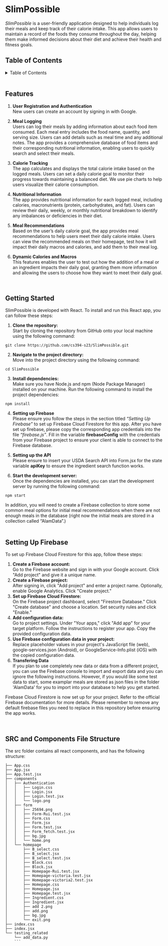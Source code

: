 
# SlimPossible
*SlimPossible* is a user-friendly application designed to help individuals log their meals and keep track of their calorie intake. This app allows users to maintain a record of the foods they consume throughout the day, helping them make informed decisions about their diet and achieve their health and fitness goals. <br>

## Table of Contents
<details>
  <summary>Table of Contents</summary>
  <ol>
    <li><a href="#features">Features</a></li>
    <li><a href="#getting-started">Getting Started</a></li>
    <li><a href="#setting-up-firebase">Setting Up Firebase</a></li>
    <li><a href="#src-and-components-file-structure">SRC and Components File Structure</a></li>
  </ol>
</details> <br> 


## Features
1. **User Registration and Authentication** <br>
New users can create an account by signing in with Google. 


2. **Meal Logging** <br>
Users can log their meals by adding information about each food item consumed. Each meal entry includes the food name, quantity, and serving size. Users can add details such as meal time and any additional notes. The app provides a comprehensive database of food items and their corresponding nutritional information, enabling users to quickly search and select their meals.

3. **Calorie Tracking** <br>
The app calculates and displays the total calorie intake based on the logged meals. Users can set a daily calorie goal to monitor their progress towards maintaining a balanced diet. We use pie charts to help users visualize their calorie consumption.

4. **Nutritional Information** <br>
The app provides nutritional information for each logged meal, including calories, macronutrients (protein, carbohydrates, and fat). Users can review their daily, weekly, or monthly nutritional breakdown to identify any imbalances or deficiencies in their diet.

5. **Meal Recommendations** <br>
Based on the user’s daily calorie goal, the app provides meal recommendations to help users meet their daily calorie intake. Users can view the recommended meals on their homepage, test how it will impact their daily macros and calories, and add them to their meal log.

6. **Dynamic Calories and Macros** <br>
This features enables the user to test out how the addition of a meal or an ingredient impacts their daily goal, granting them more information and allowing the users to choose how they want to meet their daily goal.
<br>

## Getting Started

SlimPossible is developed with React. To install and run this React app, you can follow these steps:

1. **Clone the repository:**  <br>
Start by cloning the repository from GitHub onto your local machine using the following command:
```
git clone https://github.com/cs394-s23/SlimPossible.git
```
2. **Navigate to the project directory:**  <br>
Move into the project directory using the following command:
```
cd SlimPossible
```
3. **Install dependencies:**  <br>
Make sure you have Node.js and npm (Node Package Manager) installed on your machine. Run the following command to install the project dependencies:
```
npm install
```
4. **Setting up Firebase** <br>
Please ensure you follow the steps in the section titled *“Setting Up Firebase”* to set up Firebase Cloud Firestore for this app. After you have set up firebase, please copy the corresponding app credentials into the file *“firebase.js”*. Fill in the variable **firebaseConfig** with the credentials from your Firebase project to ensure your client is able to connect to the Firebase database.

5. **Setting up the API** <br>
Please ensure to insert your USDA Search API into Form.jsx for the state variable **apiKey** to ensure the ingredient search function works.

5. **Start the development server:**  <br>
Once the dependencies are installed, you can start the development server by running the following command:
```
npm start
```

In addition, you will need to create a Firebase collection to store some common meal options for initial meal recommendations when there are not enough meals in the database (right now the initial meals are stored in a collection called “AlamData”.) 
<br><br>

## Setting Up Firebase
To set up Firebase Cloud Firestore for this app, follow these steps:
1. **Create a Firebase account:** <br>
Go to the Firebase website and sign in with your Google account.
Click "Add project" and give it a unique name.
2. **Create a Firebase project:** <br>
After signing in, click "Add project" and enter a project name.
Optionally, enable Google Analytics.
Click "Create project." 
3. **Set up Firebase Cloud Firestore:** <br>
On the Firebase project dashboard, select "Firestore Database."
Click "Create database" and choose a location.
Set security rules and click "Enable."
4. **Add configuration data:** <br>
Go to project settings.
Under "Your apps," click "Add app" for your target platform.
Follow the instructions to register your app.
Copy the provided configuration data.
5. **Use Firebase configuration data in your project:** <br>
Replace placeholder values in your project's JavaScript file (web), google-services.json (Android), or GoogleService-Info.plist (iOS) with the copied configuration data.
6. **Transfering Data** <br>
If you plan to use completely new data or data from a different project, you can use the Firebase console to import and export data and you can ignore the following instructions. However, if you would like some test data to start, some examplar meals are stored as json files in the folder 'AlamData' for you to import into your database to help you get started.

Firebase Cloud Firestore is now set up for your project. Refer to the official Firebase documentation for more details. Please remember to remove any default firebase files you need to replace in this repository before ensuring the app works.

<br>

## SRC and Components File Structure
The src folder contains all react components, and has the following structure:
```
├── App.css
├── App.jsx
├── App.test.jsx
├── components
│   ├── Authentication
│   │   ├── Login.css
│   │   ├── Login.jsx
│   │   ├── Login.test.jsx
│   │   └── logo.png
│   ├── form
│   │   ├── 25694.png
│   │   ├── Form-Rui.test.jsx
│   │   ├── Form.css
│   │   ├── Form.jsx
│   │   ├── Form.test.jsx
│   │   ├── Form_fetch.test.jsx
│   │   ├── bg.jpg
│   │   └── home.png
│   └── homepage
│       ├── B_select.css
│       ├── B_select.jsx
│       ├── B_select.test.jsx
│       ├── Block.css
│       ├── Block.jsx
│       ├── Homepage-Rui.test.jsx
│       ├── Homepage-victoria.test.jsx
│       ├── Homepage-victoria2.test.jsx
│       ├── Homepage.css
│       ├── Homepage.jsx
│       ├── Homepage.test.jsx
│       ├── Ingredient.css
│       ├── Ingredient.jsx
│       ├── add 2.png
│       ├── add.png
│       ├── bg.jpg
│       └── exit.png
├── index.css
├── index.jsx
└── testing_related
    └── add_data.py
    ```